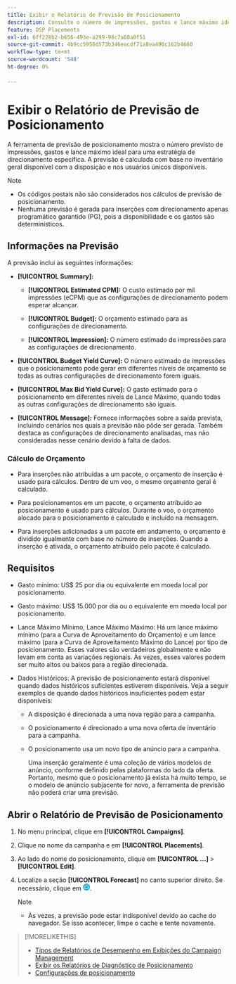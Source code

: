 ```yaml
---
title: Exibir o Relatório de Previsão de Posicionamento
description: Consulte o número de impressões, gastos e lance máximo ideal previstos para uma estratégia de direcionamento específica para uma inserção.
feature: DSP Placements
exl-id: 6ff228b2-b656-493e-a299-98c7a68a0f51
source-git-commit: 4b9cc5956d573b346eacdf71a8ea490c162b4660
workflow-type: tm+mt
source-wordcount: '548'
ht-degree: 0%

---
```


# Exibir o Relatório de Previsão de Posicionamento

<!-- Does this really belong in the Campaign Management > Reports section or in the Placements section? -->

A ferramenta de previsão de posicionamento mostra o número previsto de impressões, gastos e lance máximo ideal para uma estratégia de direcionamento específica. A previsão é calculada com base no inventário geral disponível com a disposição e nos usuários únicos disponíveis.

>[!NOTE]
>
>* Os códigos postais não são considerados nos cálculos de previsão de posicionamento.
>* Nenhuma previsão é gerada para inserções com direcionamento apenas programático garantido (PG), pois a disponibilidade e os gastos são determinísticos.

## Informações na Previsão

A previsão inclui as seguintes informações:

* **[!UICONTROL Summary]:**

   * **[!UICONTROL Estimated CPM]:** O custo estimado por mil impressões (eCPM) que as configurações de direcionamento podem esperar alcançar.

   * **[!UICONTROL Budget]:** O orçamento estimado para as configurações de direcionamento.

   * **[!UICONTROL Impression]:** O número estimado de impressões para as configurações de direcionamento.

* **[!UICONTROL Budget Yield Curve]:** O número estimado de impressões que o posicionamento pode gerar em diferentes níveis de orçamento se todas as outras configurações de direcionamento forem iguais.

* **[!UICONTROL Max Bid Yield Curve]:** O gasto estimado para o posicionamento em diferentes níveis de Lance Máximo, quando todas as outras configurações de direcionamento são iguais.

* **[!UICONTROL Message]:** Fornece informações sobre a saída prevista, incluindo cenários nos quais a previsão não pôde ser gerada. Também destaca as configurações de direcionamento analisadas, mas não consideradas nesse cenário devido à falta de dados.

### Cálculo de Orçamento

* Para inserções não atribuídas a um pacote, o orçamento de inserção é usado para cálculos. Dentro de um voo, o mesmo orçamento geral é calculado.

* Para posicionamentos em um pacote, o orçamento atribuído ao posicionamento é usado para cálculos. Durante o voo, o orçamento alocado para o posicionamento é calculado e incluído na mensagem.

* Para inserções adicionadas a um pacote em andamento, o orçamento é dividido igualmente com base no número de inserções. Quando a inserção é ativada, o orçamento atribuído pelo pacote é calculado.

## Requisitos

* Gasto mínimo: US$ 25 por dia ou equivalente em moeda local por posicionamento.

* Gasto máximo: US$ 15.000 por dia ou o equivalente em moeda local por posicionamento.

* Lance Máximo Mínimo, Lance Máximo Máximo: Há um lance máximo mínimo (para a Curva de Aproveitamento do Orçamento) e um lance máximo (para a Curva de Aproveitamento Máximo do Lance) por tipo de posicionamento. Esses valores são verdadeiros globalmente e não levam em conta as variações regionais. Às vezes, esses valores podem ser muito altos ou baixos para a região direcionada.

* Dados Históricos: A previsão de posicionamento estará disponível quando dados históricos suficientes estiverem disponíveis. Veja a seguir exemplos de quando dados históricos insuficientes podem estar disponíveis:

   * A disposição é direcionada a uma nova região para a campanha.

   * O posicionamento é direcionado a uma nova oferta de inventário para a campanha.

   * O posicionamento usa um novo tipo de anúncio para a campanha.

     Uma inserção geralmente é uma coleção de vários modelos de anúncio, conforme definido pelas plataformas do lado da oferta. Portanto, mesmo que o posicionamento já exista há muito tempo, se o modelo de anúncio subjacente for novo, a ferramenta de previsão não poderá criar uma previsão.

## Abrir o Relatório de Previsão de Posicionamento

1. No menu principal, clique em **[!UICONTROL Campaigns]**.

1. Clique no nome da campanha e em **[!UICONTROL Placements]**.

1. Ao lado do nome do posicionamento, clique em **[!UICONTROL ...]** > **[!UICONTROL Edit]**.

1. Localize a seção **[!UICONTROL Forecast]** no canto superior direito. Se necessário, clique em ![Previsão](/help/dsp/assets/placement-forecast.png).

   >[!NOTE]
   >
   >* Às vezes, a previsão pode estar indisponível devido ao cache do navegador. Se isso acontecer, limpe o cache e tente novamente.

>[!MORELIKETHIS]
>
>* [Tipos de Relatórios de Desempenho em Exibições do Campaign Management](campaign-reports-about.md)
>* [Exibir os Relatórios de Diagnóstico de Posicionamento](/help/dsp/campaign-management/reports/placement-diagnostics.md)
>* [Configurações de posicionamento](/help/dsp/campaign-management/placements/placement-settings.md)
